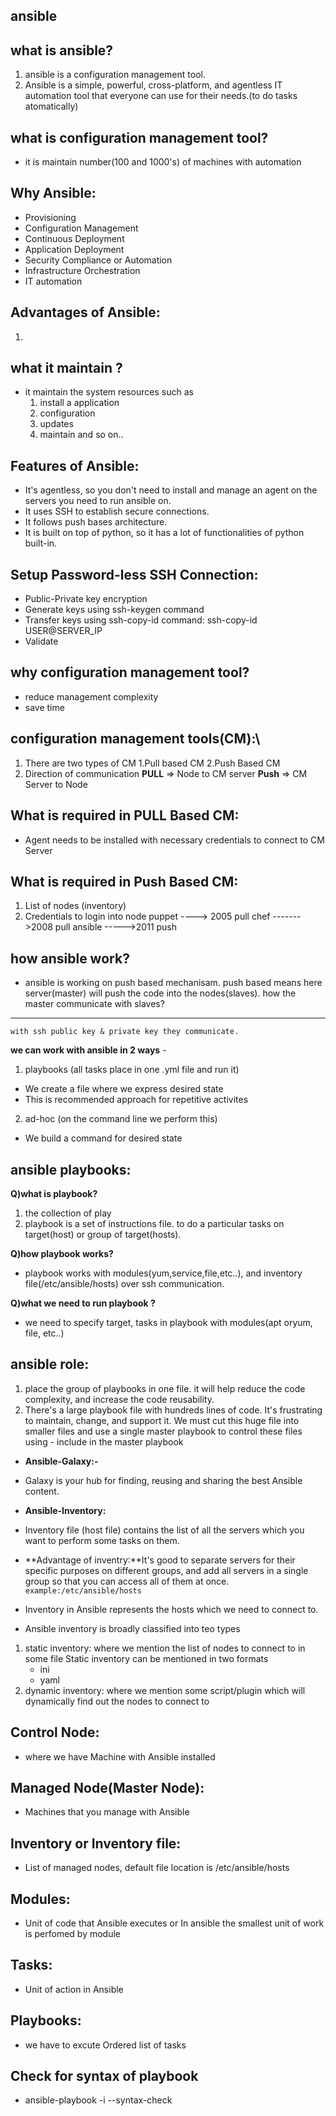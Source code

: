 ansible
--------

what is ansible?
----------------

1. ansible is a configuration management tool.
2. Ansible is a simple, powerful, cross-platform, and agentless IT automation tool that everyone can use for their needs.(to do tasks atomatically)

what is configuration management tool?
-------------------------------------

* it is maintain number(100 and 1000's) of machines with automation

Why Ansible:
------------
 * Provisioning
 * Configuration Management
 * Continuous Deployment
 * Application Deployment
 * Security Compliance or Automation
 * Infrastructure Orchestration
 * IT automation

Advantages of Ansible:
-----------------------
 1. 

 
what it maintain ?
-------------------
* it maintain the system resources such as
    1. install a application
	2. configuration
	3. updates
	4. maintain and so on..

Features of Ansible:
--------------------
  * It's agentless, so you don't need to install and manage an agent on the servers you need to run ansible on.
  * It uses SSH to establish secure connections.
  * It follows push bases architecture.
  * It is built on top of python, so it has a lot of functionalities of python built-in.

Setup Password-less SSH Connection:
-----------------------------------
  * Public-Private key encryption
  * Generate keys using ssh-keygen command
  * Transfer keys using ssh-copy-id command: ssh-copy-id USER@SERVER_IP
  * Validate

why configuration management tool?
---------------------------------
* reduce management complexity
* save time

configuration management tools(CM):\
-----------------------------------
1. There are two types of CM
   1.Pull based CM
   2.Push Based CM
2. Direction of communication
  **PULL** => Node to CM server
  **Push** => CM Server to Node

What is required in PULL Based CM:
----------------------------------
* Agent needs to be installed with necessary credentials to connect to CM Server


What is required in Push Based CM:
----------------------------------

 1. List of nodes (inventory)
 2. Credentials to login into node
	puppet ----> 2005	pull
	chef ------->2008	pull
	ansible ----->2011	push

how ansible work?
-----------------
* ansible is working on push based mechanisam. push based means here server(master) will push the code into the nodes(slaves).
how the master communicate with slaves?

---------------------------------------
	with ssh public key & private key they communicate.
**we can work with ansible in 2 ways** -
 1. playbooks (all tasks place in one .yml file and run it)
  - We create a file where we express desired state
  - This is recommended approach for repetitive activites
 2. ad-hoc (on the command line we perform this)
  - We build a command for desired state

ansible playbooks:
------------------
**Q)what is playbook?**
1. the collection of play
2. playbook is a set of instructions file. to do a particular tasks on target(host) or group of target(hosts).

**Q)how playbook works?**
* playbook works with modules(yum,service,file,etc..), and inventory file(/etc/ansible/hosts) over ssh communication.

**Q)what we need to run playbook ?**
* we need to specify target, tasks in playbook with modules(apt oryum, file, etc..)

ansible role:
------------
1. place the group of playbooks in one file. it will help reduce the code complexity, and increase the code reusability.
2. There's a large playbook file with hundreds lines of code. It's frustrating to maintain, change, and support it. We must cut this huge file into smaller files and use a single master playbook to control these files using - include <playbook name> in the master playbook

* **Ansible-Galaxy:-**
* Galaxy is your hub for finding, reusing and sharing the best Ansible content.

* **Ansible-Inventory:**
* Inventory file (host file) contains the list of all the servers which you want to perform some tasks on them.
* **Advantage of inventry:**It's good to separate servers for their specific purposes on different groups, and add all servers in a single group so that you can access all of them at once.
 `example:/etc/ansible/hosts`
 * Inventory in Ansible represents the hosts which we need to connect to.
 * Ansible inventory is broadly classified into teo types
1. static inventory: where we mention the list of nodes to connect to in some file
     Static inventory can be mentioned in two formats
     * ini
     * yaml
2. dynamic inventory:  where we mention some script/plugin which will dynamically find out the nodes to connect to

Control Node:
-------------
* where we have Machine with Ansible installed

Managed Node(Master Node):
-------------
* Machines that you manage with Ansible

Inventory or Inventory file:
------------------------------
* List of managed nodes, default file location is /etc/ansible/hosts

Modules:
---------
* Unit of code that Ansible executes or In ansible the smallest unit of work is perfomed by module

Tasks:
-------
* Unit of action in Ansible

Playbooks:
-----------
* we have to excute Ordered list of tasks

Check for syntax of playbook
-----------------------------
* ansible-playbook -i <inventory-path> --syntax-check <playbook-path>












